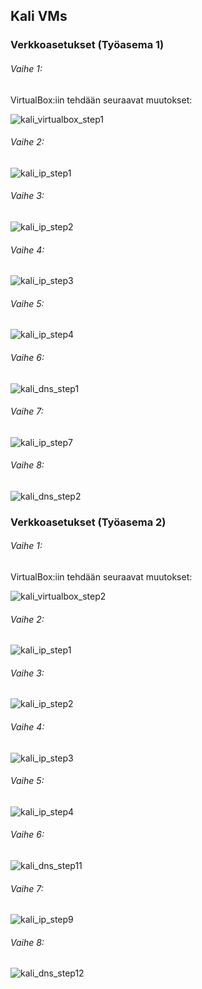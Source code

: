 ## Kali VMs

### Verkkoasetukset (Työasema 1)

###### Vaihe 1:

VirtualBox:iin tehdään seuraavat muutokset:

![kali_virtualbox_step1](https://user-images.githubusercontent.com/16650292/32947332-0a3dba04-cba4-11e7-86fd-7c0151903414.png)

###### Vaihe 2:

![kali_ip_step1](https://user-images.githubusercontent.com/16650292/32936857-9ffbac7a-cb7e-11e7-90ab-18233e80ebc7.png)

###### Vaihe 3:

![kali_ip_step2](https://user-images.githubusercontent.com/16650292/32936858-a0180b22-cb7e-11e7-9362-ab4fa39a14d0.png)

###### Vaihe 4:

![kali_ip_step3](https://user-images.githubusercontent.com/16650292/32936859-a03422da-cb7e-11e7-8692-169de5668de1.png)

###### Vaihe 5:

![kali_ip_step4](https://user-images.githubusercontent.com/16650292/32936860-a04fd8e0-cb7e-11e7-93f9-a9819ab7ca10.png)

###### Vaihe 6:

![kali_dns_step1](https://user-images.githubusercontent.com/16650292/32942382-934310c8-cb91-11e7-9b69-1317b65ac43c.png)

###### Vaihe 7:

![kali_ip_step7](https://user-images.githubusercontent.com/16650292/32936864-a0a5095a-cb7e-11e7-9419-1e937450c2de.png)

###### Vaihe 8:

![kali_dns_step2](https://user-images.githubusercontent.com/16650292/32942383-935e8dc6-cb91-11e7-86a0-d5867d316bf8.png)

### Verkkoasetukset (Työasema 2)

###### Vaihe 1:

VirtualBox:iin tehdään seuraavat muutokset:

![kali_virtualbox_step2](https://user-images.githubusercontent.com/16650292/32947333-0a5af218-cba4-11e7-9529-ceab7ddcd744.png)

###### Vaihe 2:

![kali_ip_step1](https://user-images.githubusercontent.com/16650292/32936857-9ffbac7a-cb7e-11e7-90ab-18233e80ebc7.png)

###### Vaihe 3:

![kali_ip_step2](https://user-images.githubusercontent.com/16650292/32936858-a0180b22-cb7e-11e7-9362-ab4fa39a14d0.png)

###### Vaihe 4:

![kali_ip_step3](https://user-images.githubusercontent.com/16650292/32936859-a03422da-cb7e-11e7-8692-169de5668de1.png)

###### Vaihe 5:

![kali_ip_step4](https://user-images.githubusercontent.com/16650292/32936860-a04fd8e0-cb7e-11e7-93f9-a9819ab7ca10.png)

###### Vaihe 6:

![kali_dns_step11](https://user-images.githubusercontent.com/16650292/32942384-937a4b10-cb91-11e7-8d67-1e3c00d100a3.png)

###### Vaihe 7:

![kali_ip_step9](https://user-images.githubusercontent.com/16650292/32936985-27c93b18-cb7f-11e7-99c1-84d833377285.png)

###### Vaihe 8:

![kali_dns_step12](https://user-images.githubusercontent.com/16650292/32942381-932735ec-cb91-11e7-8a8c-7ed3ea0bf220.png)

